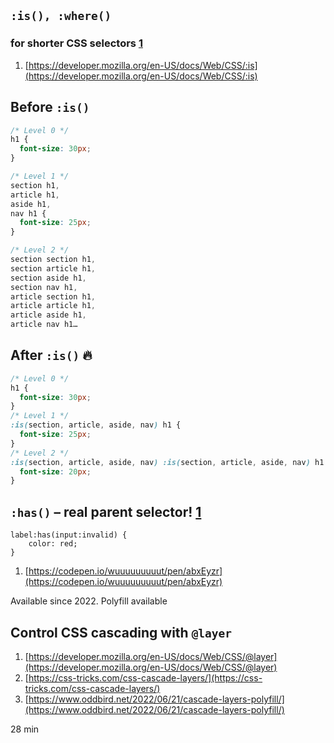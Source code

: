 ## `:is(), :where()`

### for shorter CSS selectors [1](https://www.fricze.com/@@base@@#fn1 "see footnote")

1. [https://developer.mozilla.org/en-US/docs/Web/CSS/:is](https://developer.mozilla.org/en-US/docs/Web/CSS/:is)

## Before `:is()`

```css
/* Level 0 */
h1 {
  font-size: 30px;
}

/* Level 1 */
section h1,
article h1,
aside h1,
nav h1 {
  font-size: 25px;
}

/* Level 2 */
section section h1,
section article h1,
section aside h1,
section nav h1,
article section h1,
article article h1,
article aside h1,
article nav h1…
```

## After `:is()` 🔥

```css
/* Level 0 */
h1 {
  font-size: 30px;
}
/* Level 1 */
:is(section, article, aside, nav) h1 {
  font-size: 25px;
}
/* Level 2 */
:is(section, article, aside, nav) :is(section, article, aside, nav) h1 {
  font-size: 20px;
}
```


## `:has()` – real parent selector! [1](https://www.fricze.com/@@base@@#fn1 "see footnote")

```
label:has(input:invalid) {
    color: red;
}
```

1. [https://codepen.io/wuuuuuuuuut/pen/abxEyzr](https://codepen.io/wuuuuuuuuut/pen/abxEyzr)


Available since 2022. Polyfill available

## Control CSS cascading with `@layer`

1. [https://developer.mozilla.org/en-US/docs/Web/CSS/@layer](https://developer.mozilla.org/en-US/docs/Web/CSS/@layer)
2. [https://css-tricks.com/css-cascade-layers/](https://css-tricks.com/css-cascade-layers/)
3. [https://www.oddbird.net/2022/06/21/cascade-layers-polyfill/](https://www.oddbird.net/2022/06/21/cascade-layers-polyfill/)

28 min